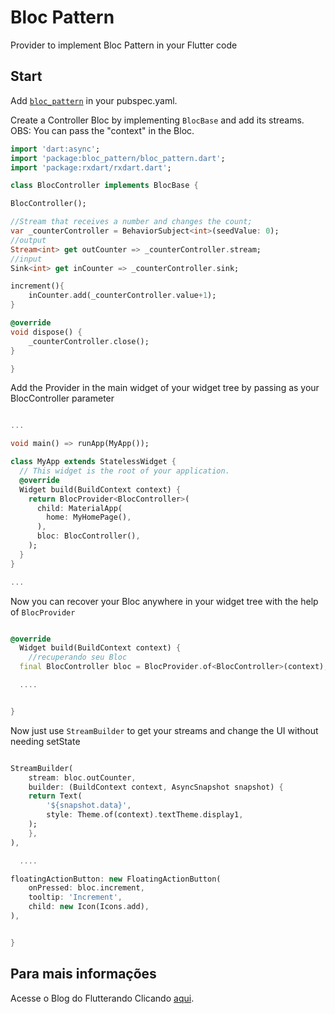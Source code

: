 # Bloc Pattern

Provider to implement Bloc Pattern in your Flutter code

## Start


Add [`bloc_pattern`](https://pub.dartlang.org/packages/bloc_pattern) in your pubspec.yaml.

Create a Controller Bloc by implementing `BlocBase` and add its streams.
OBS: You can pass the "context" in the Bloc.

``` dart
import 'dart:async';
import 'package:bloc_pattern/bloc_pattern.dart';
import 'package:rxdart/rxdart.dart';

class BlocController implements BlocBase {

BlocController();

//Stream that receives a number and changes the count;
var _counterController = BehaviorSubject<int>(seedValue: 0);
//output
Stream<int> get outCounter => _counterController.stream;
//input
Sink<int> get inCounter => _counterController.sink;

increment(){
    inCounter.add(_counterController.value+1);
}

@override
void dispose() {
    _counterController.close();
}

}

```

Add the Provider in the main widget of your widget tree by passing as your BlocController parameter

``` dart

...

void main() => runApp(MyApp());

class MyApp extends StatelessWidget {
  // This widget is the root of your application.
  @override
  Widget build(BuildContext context) {
    return BlocProvider<BlocController>(
      child: MaterialApp(
        home: MyHomePage(),
      ),
      bloc: BlocController(),
    );
  }
}

...

```

Now you can recover your Bloc anywhere in your widget tree with the help of `BlocProvider`

``` dart

@override
  Widget build(BuildContext context) {
    //recuperando seu Bloc
  final BlocController bloc = BlocProvider.of<BlocController>(context);

  ....


}

```

Now just use `StreamBuilder` to get your streams and change the UI without needing setState

``` dart

StreamBuilder(
    stream: bloc.outCounter,
    builder: (BuildContext context, AsyncSnapshot snapshot) {
    return Text(
        '${snapshot.data}',
        style: Theme.of(context).textTheme.display1,
    );
    },
),

  ....

floatingActionButton: new FloatingActionButton(
    onPressed: bloc.increment,
    tooltip: 'Increment',
    child: new Icon(Icons.add),
), 


}

```

## Para mais informações

Acesse o Blog do Flutterando Clicando [aqui](https://flutterando.com.br).

